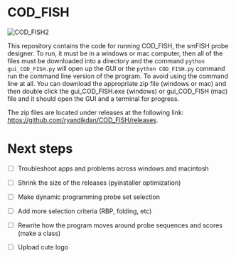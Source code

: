 # COD_FISH

![COD_FISH2](https://user-images.githubusercontent.com/65059714/232588916-dc8d2e27-acad-46c1-988c-b2a14062c2e3.svg)

This repository contains the code for running COD_FISH, the smFISH probe designer. To run, it must be in a windows or mac computer, then all of the files must be downloaded into a directory and the command `python gui_COD_FISH.py` will open up the GUI or the `python COD_FISH.py` command run the command line version of the program. To avoid using the command line at all. You can download the appropriate zip file (windows or mac) and then double click the gui_COD_FISH.exe (windows) or gui_COD_FISH (mac) file and it should open the GUI and a terminal for progress.

The zip files are located under releases at the following link: https://github.com/ryandikdan/COD_FISH/releases.

# Next steps

- [ ] Troubleshoot apps and problems across windows and macintosh
- [ ] Shrink the size of the releases (pyinstaller optimization)
- [ ] Make dynamic programming probe set selection
- [ ] Add more selection criteria (RBP, folding, etc)
- [ ] Rewrite how the program moves around probe sequences and scores (make a class)
- [ ] Upload cute logo

